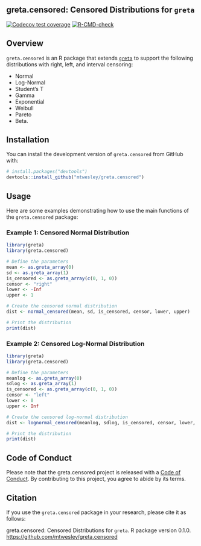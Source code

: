 
<!-- README.md is generated from README.Rmd. Please edit that file -->

## greta.censored: Censored Distributions for `greta`

<!-- badges: start -->
<!-- once you've signed into travis and set it to wath your new repository, you can edit the following badges to point to your repo -->

[![Codecov test
coverage](https://codecov.io/gh/mtwesley/greta.censored/branch/main/graph/badge.svg)](https://app.codecov.io/gh/mtwesley/greta.censored?branch=main)
[![R-CMD-check](https://github.com/mtwesley/greta.censored/workflows/R-CMD-check/badge.svg)](https://github.com/mtwesley/greta.censored/actions)
<!-- badges: end -->

## Overview

`greta.censored` is an R package that extends
[`greta`](https://github.com/greta-dev/greta) to support the following
distributions with right, left, and interval censoring:

- Normal
- Log-Normal
- Student’s T
- Gamma
- Exponential
- Weibull
- Pareto
- Beta.

## Installation

You can install the development version of `greta.censored` from GitHub
with:

``` r
# install.packages("devtools")
devtools::install_github("mtwesley/greta.censored")
```

## Usage

Here are some examples demonstrating how to use the main functions of
the `greta.censored` package:

### Example 1: Censored Normal Distribution

``` r
library(greta)
library(greta.censored)

# Define the parameters
mean <- as.greta_array(0)
sd <- as.greta_array(1)
is_censored <- as.greta_array(c(0, 1, 0))
censor <- "right"
lower <- -Inf
upper <- 1

# Create the censored normal distribution
dist <- normal_censored(mean, sd, is_censored, censor, lower, upper)

# Print the distribution
print(dist)
```

### Example 2: Censored Log-Normal Distribution

``` r
library(greta)
library(greta.censored)

# Define the parameters
meanlog <- as.greta_array(0)
sdlog <- as.greta_array(1)
is_censored <- as.greta_array(c(0, 1, 0))
censor <- "left"
lower <- 0
upper <- Inf

# Create the censored log-normal distribution
dist <- lognormal_censored(meanlog, sdlog, is_censored, censor, lower, upper)

# Print the distribution
print(dist)
```

## Code of Conduct

Please note that the greta.censored project is released with a [Code of
Conduct](https://github.com/mtwesley/greta.censored/blob/main/CODE_OF_CONDUCT.md).
By contributing to this project, you agree to abide by its terms.

## Citation

If you use the `greta.censored` package in your research, please cite it
as follows:

greta.censored: Censored Distributions for `greta`. R package version
0.1.0. <https://github.com/mtwesley/greta.censored>
